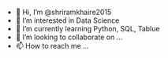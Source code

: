 - 👋 Hi, I’m @shriramkhaire2015
- 👀 I’m interested in Data Science
- 🌱 I’m currently learning Python, SQL, Tablue
- 💞️ I’m looking to collaborate on ...
- 📫 How to reach me ...

<!---
shriramkhaire2015/shriramkhaire2015 is a ✨ special ✨ repository because its `README.md` (this file) appears on your GitHub profile.
You can click the Preview link to take a look at your changes.
--->
